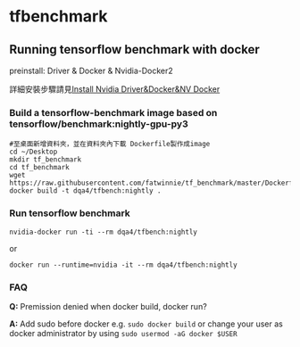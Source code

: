 # tfbenchmark
## Running tensorflow benchmark with docker

preinstall: Driver & Docker & Nvidia-Docker2

詳細安裝步驟請見[Install Nvidia Driver&Docker&NV Docker](https://github.com/fatwinnie/tf_benchmark/wiki/Install-Driver&Docker&NV-Docker)

### Build a tensorflow-benchmark image based on tensorflow/benchmark:nightly-gpu-py3
```
#至桌面新增資料夾，並在資料夾內下載 Dockerfile製作成image
cd ~/Desktop
mkdir tf_benchmark
cd tf_benchmark
wget https://raw.githubusercontent.com/fatwinnie/tf_benchmark/master/Dockerfile
docker build -t dqa4/tfbench:nightly .

```
### Run tensorflow benchmark
`nvidia-docker run -ti --rm dqa4/tfbench:nightly`

or

`docker run --runtime=nvidia -it --rm dqa4/tfbench:nightly`

### FAQ
**Q:** Premission denied when docker build, docker run?

**A:** Add sudo before docker e.g. ```sudo docker build``` or change your user as docker administrator by using ```sudo usermod -aG docker $USER```
